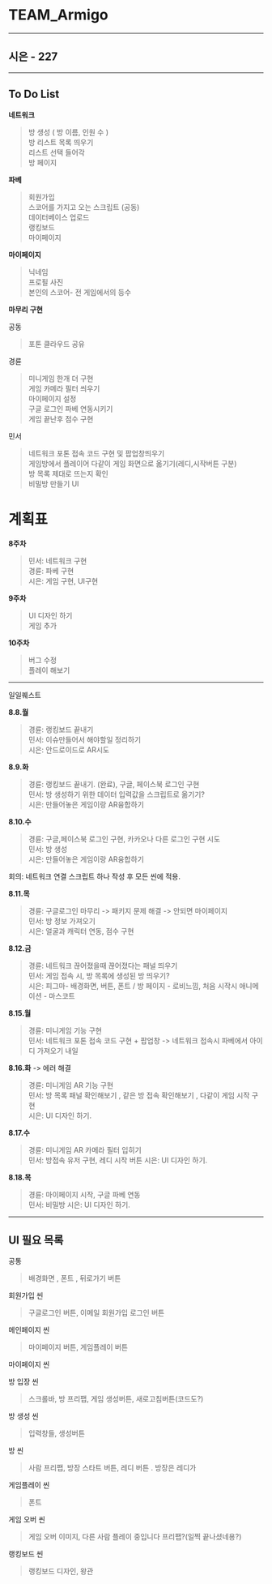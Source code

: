 # TEAM_Armigo
--------------
## 시은 - 227
--------------

To Do List
--------------

**네트워크**
>방 생성 ( 방 이름, 인원 수 )<br>
>방 리스트 목록 띄우기<br>
>리스트 선택 들어각<br>
>방 페이지<br>

**파베**
>회원가입 <br>
>스코어를 가지고 오는 스크립트 (공동)<br>
>데이터베이스 업로드 <br>
>랭킹보드<br>
>마이페이지 <br>

**마이페이지**
>닉네임<br>
>프로필 사진<br>
>본인의 스코어- 전 게임에서의 등수<br>

**마무리 구현**

공동
>포톤 클라우드 공유<br>

경륜
>미니게임 한개 더 구현<br>
>게임 카메라 필터 씌우기<br>
>마이페이지 설정<br>
>구글 로그인 파베 연동시키기<br>
>게임 끝난후 점수 구현<br>

민서
>네트워크 포톤 접속 코드 구현 및 팝업창띄우기<br>
>게임방에서 플레이어 다같이 게임 화면으로 옮기기(레디,시작버튼 구분)<br>
>방 목록 제대로 뜨는지 확인<br>
>비밀방 만들기
>UI<br>


# 계획표

**8주차**
>민서: 네트워크 구현<br>
>경륜: 파베 구현<br>
>시은: 게임 구현, UI구현<br>

**9주차**
>UI 디자인 하기<br>
>게임 추가<br>

**10주차**
>버그 수정<br>
>플레이 해보기<br>

--------------------------

일일퀘스트

**8.8.월**
>경륜: 랭킹보드 끝내기<br>
>민서: 이슈만들어서 해야할일 정리하기<br>
>시은: 안드로이드로 AR시도<br>

**8.9.화**
>경륜: 랭킹보드 끝내기. (완료), 구글, 페이스북 로그인 구현 <br>
>민서: 방 생성하기 위한 데이터 입력값을 스크립트로 옮기기?<br>
>시은: 만들어놓은 게임이랑 AR융합하기<br>

**8.10.수**
>경륜: 구글,페이스북 로그인 구현, 카카오나 다른 로그인 구현 시도<br>
>민서: 방 생성<br>
>시은: 만들어놓은 게임이랑 AR융합하기<br>

회의: 네트워크 연결 스크립트 하나 작성 후 모든 씬에 적용.

**8.11.목**
>경륜: 구글로그인 마무리 -> 패키지 문제 해결 -> 안되면 마이페이지 <br>
>민서: 방 정보 가져오기<br>
>시은: 얼굴과 캐릭터 연동, 점수 구현<br>

**8.12.금**
>경륜: 네트워크 끊어졌을때 끊어졌다는 패널 띄우기<br>
>민서: 게임 접속 시, 방 목록에 생성된 방 띄우기?<br>
>시은: 피그마- 배경화면, 버튼, 폰트 / 방 페이지 - 로비느낌, 처음 시작시 애니메이션 - 마스코트 <br>

**8.15.월**
>경륜: 미니게임 기능 구현<br>
>민서: 네트워크 포톤 접속 코드 구현 + 팝업창 -> 네트워크 접속시 파베에서 아이디 가져오기 내일 <br>


**8.16.화**
-> 에러 해결
>경륜: 미니게임 AR 기능 구현<br>
>민서: 방 목록 패널 확인해보기 , 같은 방 접속 확인해보기 , 다같이 게임 시작 구현<br>
>시은: UI 디자인 하기.

**8.17.수**
>경륜: 미니게임 AR 카메라 필터 입히기<br>
>민서: 방접속 유저 구현, 레디 시작 버튼
>시은: UI 디자인 하기.

**8.18.목**
>경륜: 마이페이지 시작, 구글 파베 연동<br>
>민서: 비밀방
>시은: UI 디자인 하기.


-----------

## UI 필요 목록

공통
> 배경화면 , 폰트 , 뒤로가기 버튼

회원가입 씬
> 구글로그인 버튼, 이메일 회원가입 로그인 버튼

메인페이지 씬
> 마이페이지 버튼, 게임플레이 버튼

마이페이지 씬
> 

방 입장 씬
> 스크롤바, 방 프리팹, 게임 생성버튼, 새로고침버튼(코드도?)

방 생성 씬
> 입력창들, 생성버튼

방 씬
> 사람 프리팹, 방장 스타트 버튼, 레디 버튼 . 방장은 레디가 

게임플레이 씬
> 폰트

게임 오버 씬
> 게임 오버 이미지, 다른 사람 플레이 중입니다 프리팹?(일찍 끝나셨네용?)

랭킹보드 씬
> 랭킹보드 디자인, 왕관


